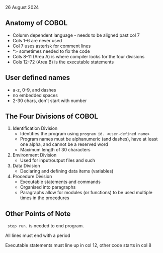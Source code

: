 26 August 2024

## Anatomy of COBOL

- Column dependent language - needs to be aligned past col 7
- Cols 1-6 are never used
- Col 7 uses asterisk for comment lines
- *> sometimes needed to fix the code
- Cols 8-11 (Area A) is where compiler looks for the four divisions
- Cols 12-72 (Area B) is the executable statements

## User defined names
- a-z, 0-9, and dashes
- no embedded spaces
- 2-30 chars, don't start with number

## The Four Divisions of COBOL

1. Identification Division
    - Identifies the program using ``program id. <user-defined name>``
    - Program names must be alphanumeric (and dashes), have at least one alpha, and cannot be a reserved word
    - Maximum length of 30 characters
2. Environment Division
    - Used for input/output files and such
3. Data Division
    - Declaring and defining data items (variables)
4. Procedure Division
    - Executable statements and commands
    - Organised into paragraphs
    - Paragraphs allow for modules (or functions) to be used multiple times in the procedures

## Other Points of Note
`` stop run.`` is needed to end program.

All lines must end with a period

Executable statements must line up in col 12, other code starts in col 8
